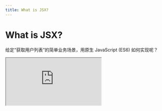 ```yaml
---
title: What is JSX?
---
```


# What is JSX?

给定“获取用户列表”的简单业务场景，用原生 JavaScript (ES6) 如何实现呢？

<!-- 对比：不用 JSX 怎么处理，用 JSX 怎么写 -->
<iframe src="https://stackblitz.com/edit/jsx-native-js?ctl=1&embed=1&file=index.html&hideNavigation=1&theme=dark" class="w-full h-[calc(100%-55px)]" />

<!--
React 的特点之一就是 JSX，那什么是 JSX 呢，它对我们开发人员有什么帮助呢？

OK，我们先来做下对比。

首先，我们给定一个场景，获取金庸小说下英雄的列表，展示名字和所学的武功，如右图所示。

大家可以先试着在脑海里想象一下这个场景在不用 Vue 或者 React 的情况下应该怎么实现？

首先需要在 index.html 中创建一个 ul，并且赋予 id 为 user-list

然后引用我们的脚本文件 script.js

（点击跳转到 script.js 文件，然后折叠所有函数）

先来看下整体结构，三个函数，一个函数执行，我们按照执行逻辑大致的看下，

首先第 44 行的 setTimeout(fetchHeros, 2000); 是整个业务逻辑的起点，在 2s 之后执行 fetchHeros 方法；

fetchHeros 是获取英雄列表主要函数（展开它），它主要做了这么几件事：
- 获取在 index.html 中这个列表的父容器 $container，因为我们要在它的里面渲染列表项；
- 我通过延迟 2s 以及获取本地的 json 文件来模拟接口请求，在此之间，我通过 $container.innerHTML 设置了一个 loading 过渡；
- 在获取到接口数据后，我首先要清空 $container；
- 接下来就是需要将数据渲染出来，那么在这里我是这么做的：
  -  首先创建一个片段 $fragment，这个 createDocumentFragment 创建的 fragment 并不真实存在，也就是说无法将它渲染到 HTML 文档流；
  - 然后我遍历数据，创建列表项，并依次将列表项插入到 $fragment 内部；
  - 最后我将整个 $fragement append 到 $container 完成列表的渲染；

大家可以看到，这仅仅是一个非常简单的列表请求并渲染的逻辑，用原生而且大部分是使用了 ES6 的特性写出来很繁琐，而且真正的需求或者设计也不可能会像右边这么简单；

那么在用 React 实现这个需求之前，我先给大家介绍一下 React 中核心点之一的 JSX。
-->

---
hideInToc: true
---

# JSX in React

JSX 的全称是 "Javascript and XML"，它允许我们可以在 JS 中编写 XML (HTML) 标签语言。

### 一个 🌰 (例子)

<div class="h-2" />


```tsx {all|1-7|9-18|2,6,10,17|3,5,11-12,16|13,15|4,14}
function AlertButton({ message, children }) {
  return (
    <button className="btn__alert" style={{ width: '20px' }} onClick={() => alert(message)}>
      {children}
    </button>
  );
}

export default function Toolbar() {
  return (
    <div>
      <img src="/public/images/react.png" />
      <AlertButton message="我是糖炒 🌰">
        我是糖炒 🌰
      </AlertButton>
    </div>
  );
}
```

<!--
那么我们首先来了解下什么是 JSX 和它的大致规则和使用方法

JSX 的全称是 "Javascript and XML"，它允许我们可以在 JS 中编写 XML (HTML) 标签语言，说的直白一些，JSX 就是允许我们在 JS 脚本里直接写 HTML。

这是一段 React 组件的代码，这里面共有两个函数，其实也可以叫它们为组件，React 的组件可以是函数；

（click）一个是 AlertButton，(click)另一个是 Toolbar 组件，Toolbar 是 AlertButton 组件的父组件。

（click) 如果一个函数想要返回多行 JSX，那么需要使用 () 将它们包裹起来，实际上这算是一种约定；

（click) 那么大家可以看到，button / div 和 img 是原生标签，它们都是可以直接在函数中使用并且说明结构。并且保留了大部分的原生标签的属性，提供了各种事件等等；

（click) AlertButton 是组件标签，和原生标签类似，而且组件用到的属性也是可以直接传递的。

（click) 这两部分表示的是类似于 Vue 的默认插槽，将 “我是糖炒 🌰” 传递给 AlertButton 组件作为它的子组件。
-->

---
hideInToc: true
---

# React JSX vs Vue Template

<span class="text-gray-400">下表为 React JSX 和 Vue Template 的异同。</span>


| 对比                                                             | React                                                                        | Vue                                               |
| ---------------------------------------------------------------- | ---------------------------------------------------------------------------- | ------------------------------------------------- |
| 组件调用                                                         | 大驼峰                                                                       | 大驼峰、小驼峰、短横线均可                        |
| 原生标签                                                         | **必须**闭合（包括自闭合）                                                   | 与 HTML 无异                                            |
| 作用域                                                           | 全局、函数和块级作用域                                                       | 绑定到 Vue 组件实例、全局 Context 和 Slot context |
| 变量、表达式                                                     | 用 `{}` 表示                                                                 | 用 `{{}}` 表示                                    |
| 属性                                                             | 小驼峰，_class 改为 className_                                               | 小驼峰、短横线命名均可                            |
| 动态属性                                                         | 参数后加 `{}`                                                                | 参数前加 `:`                                      |
| 事件                                                             | 事件后加 `{}`，值为函数                                                      | 事件前加 `v-on` 或 `@`                            |
| <span :class="{'text-highlight-2 ': highlight }">动态渲染</span> | <span :class="{'text-highlight-2 ': highlight }">一切皆为 JavaScript </span> | `v-for` / `v-if` / `v-show` ...                   |

<span class="absolute left-[20px] bottom-[42px]" :class="{'text-highlight-2 ': highlight}" @click="trigger"><uim-rocket /></span> 


<!--
我在这里大致整理了下 React JSX 和 Vue Template 的异同点，可能对大家理解 JSX 有帮助。

（针对表格进行说明，先说维度，后具体到每列）
-->

<script lang="ts" setup>
  import { ref } from 'vue'
  const highlight = ref(false)

  const trigger = () => (highlight.value = !highlight.value )
</script>


---
hideInToc: true
---

# Heros with JSX

接下来我们看看如何用 JSX 来实现获取“英雄列表”的功能。

<iframe src="https://stackblitz.com/edit/lesson-one-jsx?ctl=1&embed=1&file=index.tsx&hideNavigation=1&theme=dark" class="w-full h-[calc(100%-55px)]" />

<!-- 

有了以上对于 JSX 的初步了解，我们看看用 React 是如何来实现的。

我们所有的注意力只需要集中在 App.tsx 即可。首先，React 约定了所有使用了 JSX 的文件，都要以 jsx 或者 tsx 作为文件后缀。假如我现在把 App.tsx 改为 App.ts（直接修改 App.tsx => App.ts），大家可以看到，修改之后会直接报错，而且编辑器插件也会报错。

对于右侧的页面，左边的 App.tsx 就是所有的代码。

和刚才一样，我们先把所有的方法折叠起来，逐一地为大家解释。

首先，从整体来看，最主要的部分就是声明了名字为 App 的函数，并且使用默认导出将它暴露出去。这个 App 的函数实际上就是页面的根组件。

（将 function App 展开）我们将它展开后，先忽略这些 hooks，我们直接来到 40 行 return 语句（展开 return 语句展开）。

return 语句里就是用 jsx 实现的页面结构，一个 ul 和用大括号包裹的三元表达式；

第 42 行就是动态渲染，这里用了三元表达式，用来判断如果页面加载中显示 loading 组件，loading 结束判断是否获取到了数据，如果有 heros 的数据，则遍历展示，如果没有则显示 empty 组件。

这段代码如果用 Vue 的 template 模板语法翻译过来的话，就是：

（打开 line_42.vue 文件）如果繁琐一些写的话，就是上面这部分 template，大家可以看到我们需要写很多 template 用来做逻辑判断；即使是简洁的写法，仍然要写很多。

当然对于 Vue 来说，构建页面的 template 语法仅支持 v-if 的逻辑判断，而对于 React 来说，它就是 JS 的语法，所以它支持三元运算。

而我们可以直接使用 ES6 或 TS 的 map 方法来遍历数组循环创建多个子组件，heros.map 实际上也等价于 vue 的 v-for。

-->